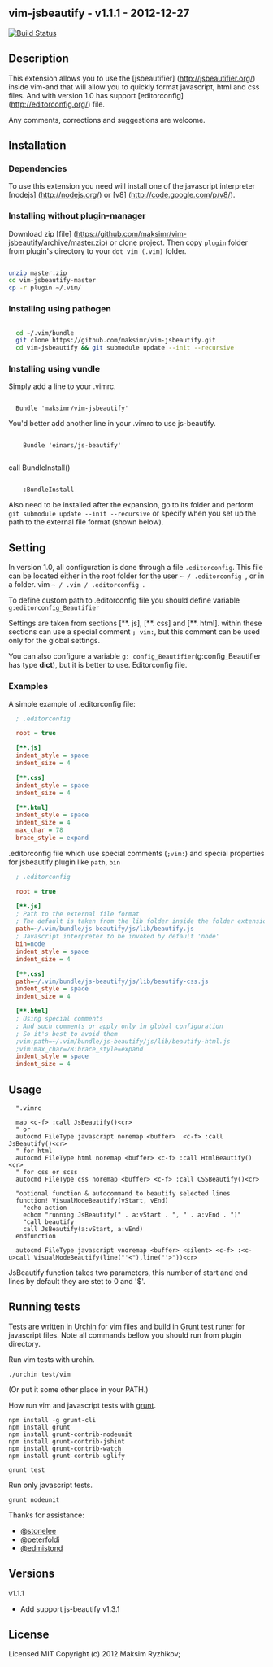 vim-jsbeautify - v1.1.1 - 2012-12-27
---------------------------------------------------
[![Build Status](https://secure.travis-ci.org/maksimr/vim-jsbeautify.png)](http://travis-ci.org/maksimr/vim-jsbeautify)

Description
------------

This extension allows you to use the [jsbeautifier] (http://jsbeautifier.org/)
inside vim-and that will allow you to quickly format javascript, html and css files.
And with version 1.0 has support [editorconfig] (http://editorconfig.org/) file.

Any comments, corrections and suggestions are welcome.

Installation
------------

### Dependencies
To use this extension you need
will install one of the javascript interpreter
[nodejs] (http://nodejs.org/) or [v8] (http://code.google.com/p/v8/).

### Installing without plugin-manager

Download zip [file] (https://github.com/maksimr/vim-jsbeautify/archive/master.zip)
or clone project. Then copy `plugin` folder from plugin's directory to your `dot vim (.vim)` folder.

``` bash

unzip master.zip
cd vim-jsbeautify-master
cp -r plugin ~/.vim/

```

### Installing using pathogen

```bash

  cd ~/.vim/bundle
  git clone https://github.com/maksimr/vim-jsbeautify.git
  cd vim-jsbeautify && git submodule update --init --recursive

```

### Installing using vundle

Simply add a line to your .vimrc.

```vim

  Bundle 'maksimr/vim-jsbeautify'

```

You'd better add another line in your .vimrc to use js-beautify.

```vim

    Bundle 'einars/js-beautify'
    
```

call BundleInstall()

```vim

    :BundleInstall

```

Also need to be installed after the expansion, go to its folder
and perform `git submodule update --init --recursive` or specify
when you set up the path to the external file format (shown below).

Setting
-------------

In version 1.0, all configuration is done through a file `.editorconfig`.
This file can be located either in the root folder for the user `~ / .editorconfig `,
or in a folder. vim `~ / .vim / .editorconfig `.

To define custom path to .editorconfig file you should define variable `g:editorconfig_Beautifier`

Settings are taken from sections [\*\*. js], [\*\*. css] and [\*\*. html]. within these
sections can use a special comment `; vim:`, but this comment
can be used only for the global settings.

You can also configure a variable ```g: config_Beautifier```(g:config_Beautifier has type **dict**), but it is better to use. Editorconfig file.


### Examples

A simple example of .editorconfig file:

```ini
  ; .editorconfig

  root = true

  [**.js]
  indent_style = space
  indent_size = 4

  [**.css]
  indent_style = space
  indent_size = 4

  [**.html]
  indent_style = space
  indent_size = 4
  max_char = 78
  brace_style = expand

```

.editorconfig file which use special comments (```;vim:```)
and special properties for jsbeautify plugin like ```path```, ```bin```


```ini
  ; .editorconfig

  root = true

  [**.js]
  ; Path to the external file format
  ; The default is taken from the lib folder inside the folder extension.
  path=~/.vim/bundle/js-beautify/js/lib/beautify.js
  ; Javascript interpreter to be invoked by default 'node'
  bin=node
  indent_style = space
  indent_size = 4

  [**.css]
  path=~/.vim/bundle/js-beautify/js/lib/beautify-css.js
  indent_style = space
  indent_size = 4

  [**.html]
  ; Using special comments
  ; And such comments or apply only in global configuration
  ; So it's best to avoid them
  ;vim:path=~/.vim/bundle/js-beautify/js/lib/beautify-html.js
  ;vim:max_char=78:brace_style=expand
  indent_style = space
  indent_size = 4

```

Usage
-------------

```vim
  ".vimrc

  map <c-f> :call JsBeautify()<cr>
  " or
  autocmd FileType javascript noremap <buffer>  <c-f> :call JsBeautify()<cr>
  " for html
  autocmd FileType html noremap <buffer> <c-f> :call HtmlBeautify()<cr>
  " for css or scss
  autocmd FileType css noremap <buffer> <c-f> :call CSSBeautify()<cr>
  
  "optional function & autocommand to beautify selected lines
  function! VisualModeBeautify(vStart, vEnd)
    "echo action
    echom "running JsBeautify(" . a:vStart . ", " . a:vEnd . ")"
    "call beautify
    call JsBeautify(a:vStart, a:vEnd)
  endfunction
    
  autocmd FileType javascript vnoremap <buffer> <silent> <c-f> :<c-u>call VisualModeBeautify(line("'<"),line("'>"))<cr>
```

JsBeautify function takes two parameters, this number of start and end lines by
default they are stet to 0 and '$'.

## Running tests
Tests are written in [Urchin](http://www.urchin.sh) for vim files and build in [Grunt](https://github.com/gruntjs/grunt) test runer for javascript files.
Note all commands bellow you should run from plugin directory.

Run vim tests with urchin.

    ./urchin test/vim

(Or put it some other place in your PATH.)

How run vim and javascript tests with [grunt](https://github.com/gruntjs/grunt).

    npm install -g grunt-cli
    npm install grunt
    npm install grunt-contrib-nodeunit
    npm install grunt-contrib-jshint
    npm install grunt-contrib-watch
    npm install grunt-contrib-uglify

    grunt test

Run only javascript tests.

    grunt nodeunit


Thanks for assistance:

+ [@stonelee](https://github.com/stonelee)
+ [@peterfoldi](https://github.com/peterfoldi)
+ [@edmistond](https://github.com/edmistond)


## Versions

v1.1.1
  + Add support js-beautify v1.3.1

## License

Licensed MIT
Copyright (c) 2012 Maksim Ryzhikov;
